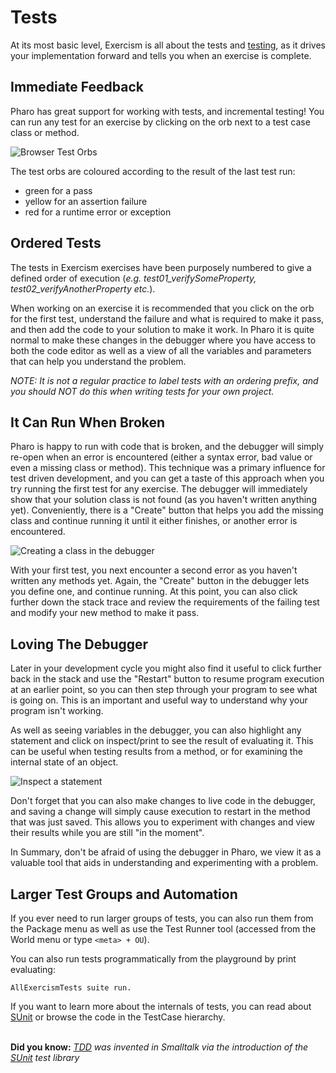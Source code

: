 # Tests

At its most basic level, Exercism is all about the tests and 
[testing](https://github.com/exercism/docs/blob/master/language-tracks/exercises/anatomy/test-suites.md), as it drives your implementation forward and tells you when an exercise is complete.

## Immediate Feedback
Pharo has great support for working with tests, and incremental testing! You can run any test for an exercise by clicking on the orb next to a test case class or method.

![Browser Test Orbs](https://github.com/exercism/pharo-smalltalk/raw/master/docs/images/TestOrbs.png)


The test orbs are coloured according to the result of the last test run: 
- green for a pass 
- yellow for an assertion failure 
- red for a runtime error or exception

## Ordered Tests
The tests in Exercism exercises have been purposely numbered to give a defined order of execution (_e.g. test01_verifySomeProperty, test02_verifyAnotherProperty etc._). 

When working on an exercise it is recommended that you click on the orb for the first test, understand the failure and what is required to make it pass, and then add the code to your solution to make it work. In Pharo it is quite normal to make these changes in the debugger where you have access to both the code editor as well as a view of all the variables and parameters that can help you understand the problem. 

_NOTE: It is not a regular practice to label tests with an ordering prefix, and you should NOT do this when writing tests for your own project._

## It Can Run When Broken
Pharo is happy to run with code that is broken, and the debugger will simply re-open when an error is encountered (either a syntax error, bad value or even a missing class or method). This technique was a primary influence for test driven development, and you can get a taste of this approach when you try running the first test for any exercise. The debugger will immediately show that your solution class is not found (as you haven't written anything yet). Conveniently, there is a "Create" button that helps you add the missing class and continue running it until it either finishes, or another error is encountered.

 ![Creating a class in the debugger](https://github.com/exercism/pharo-smalltalk/raw/master/docs/images/DebuggerCreate.png)
 
 With your first test, you next encounter a second error as you haven't written any methods yet. Again, the "Create" button in the debugger lets you define one, and continue running. At this point, you can also click further down the stack trace and review the requirements of the failing test and modify your new method to make it pass. 

## Loving The Debugger
Later in your development cycle you might also find it useful to click further back in the stack and use the "Restart" button to resume program execution at an earlier point, so you can then step through your program to see what is going on. This is an important and useful way to understand why your program isn't working.  

As well as seeing variables in the debugger, you can also highlight any statement and click on inspect/print to see the result of evaluating it. This can be useful when testing results from a method, or for examining the internal state of an object. 

![Inspect a statement](https://github.com/exercism/pharo-smalltalk/raw/master/docs/images/DebuggerInspect.png)

Don't forget that you can also make changes to live code in the debugger, and saving a change will simply cause execution to restart in the method that was just saved. This allows you to experiment with changes and view their results while you are still "in the moment". 

In Summary, don't be afraid of using the debugger in Pharo, we view it as a valuable tool that aids in understanding and experimenting with a problem.

## Larger Test Groups and Automation
If you ever need to run larger groups of tests, you can also run them from the Package menu as well as use the Test Runner tool (accessed from the World menu or type `<meta> + OU`).
 
You can also run tests programmatically from the playground by print evaluating:
```
AllExercismTests suite run.
```

If you want to learn more about the internals of tests, you can read about [SUnit](https://en.wikipedia.org/wiki/SUnit) or browse the code in the TestCase hierarchy.
<br/><br/>

**Did you know:** *[TDD](https://en.wikipedia.org/wiki/Test-driven_development) was invented in Smalltalk via the introduction of the [SUnit](https://en.wikipedia.org/wiki/SUnit) test library*

